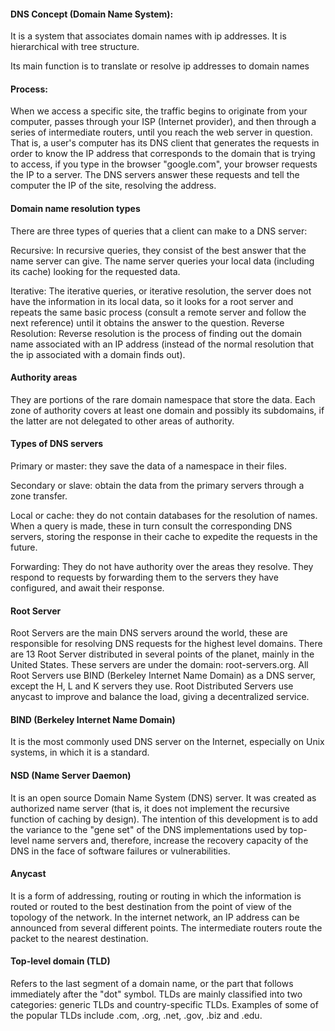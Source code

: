 #### DNS Concept (Domain Name System):

It is a system that associates domain names with ip addresses. It is hierarchical with tree structure.

Its main function is to translate or resolve ip addresses to domain names

#### Process:
When we access a specific site, the traffic begins to originate from your computer, passes through your ISP (Internet provider), and then through a series of intermediate routers, until you reach the web server in question. That is, a user's computer has its DNS client that generates the requests in order to know the IP address that corresponds to the domain that is trying to access, if you type in the browser "google.com", your browser requests the IP to a server. The DNS servers answer these requests and tell the computer the IP of the site, resolving the address.

#### Domain name resolution types

There are three types of queries that a client can make to a DNS server:

Recursive: In recursive queries, they consist of the best answer that the name server can give. The name server queries your local data (including its cache)
looking for the requested data.

Iterative: The iterative queries, or iterative resolution, the server does not have the information in its local data, so it looks for a root server and repeats the same basic process (consult a remote server and follow the next reference) until it obtains the answer to the question.
Reverse Resolution: Reverse resolution is the process of finding out the domain name associated with an IP address (instead of the normal resolution that the ip associated with a domain finds out).

#### Authority areas
They are portions of the rare domain namespace that store the data. Each zone of authority covers at least one domain and possibly its subdomains, if the latter are not delegated to other areas of authority.

#### Types of DNS servers

Primary or master: they save the data of a namespace in their files.

Secondary or slave: obtain the data from the primary servers through a zone transfer.

Local or cache: they do not contain databases for the resolution of names. When a query is made, these in turn consult the corresponding DNS servers, storing the response in their cache to expedite the requests in the future.

Forwarding: They do not have authority over the areas they resolve.
They respond to requests by forwarding them to the servers they have configured, and await their response.

#### Root Server

Root Servers are the main DNS servers around the world, these are responsible for resolving DNS requests for the highest level domains. There are 13 Root Server distributed in several points of the planet, mainly in the United States. These servers are under the domain: root-servers.org. All Root Servers use BIND (Berkeley Internet Name Domain) as a DNS server, except the H, L and K servers they use. Root Distributed Servers use anycast to improve and balance the load, giving a decentralized service.
#### BIND (Berkeley Internet Name Domain)
It is the most commonly used DNS server on the Internet, especially on Unix systems, in which it is a standard.

#### NSD (Name Server Daemon)

It is an open source Domain Name System (DNS) server. It was created as authorized name server (that is, it does not implement the recursive function of caching by design). The intention of this development is to add the variance to the "gene set" of the DNS implementations used by top-level name servers and, therefore, increase the recovery capacity of the DNS in the face of software failures or vulnerabilities.

#### Anycast

It is a form of addressing, routing or routing in which the information is routed or routed to the best destination from the point of view of the topology of the network. In the internet network, an IP address can be announced from several different points. The intermediate routers route the packet to the nearest destination.

#### Top-level domain (TLD)

Refers to the last segment of a domain name, or the part that follows immediately after the "dot" symbol. TLDs are mainly classified into two categories: generic TLDs and country-specific TLDs. Examples of some of the popular TLDs include .com, .org, .net, .gov, .biz and .edu.
